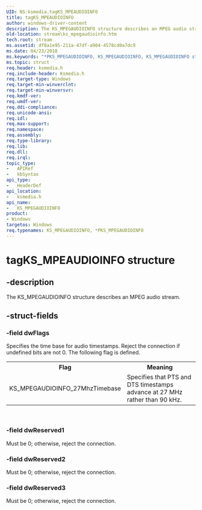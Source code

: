 ```yaml
---
UID: NS:ksmedia.tagKS_MPEAUDIOINFO
title: tagKS_MPEAUDIOINFO
author: windows-driver-content
description: The KS_MPEGAUDIOINFO structure describes an MPEG audio stream.
old-location: stream\ks_mpegaudioinfo.htm
tech.root: stream
ms.assetid: df8a1e95-211a-47df-a904-4578cd0a7dc9
ms.date: 04/23/2018
ms.keywords: "*PKS_MPEGAUDIOINFO, KS_MPEGAUDIOINFO, KS_MPEGAUDIOINFO structure [Streaming Media Devices], PKS_MPEGAUDIOINFO, PKS_MPEGAUDIOINFO structure pointer [Streaming Media Devices], ksmedia/KS_MPEGAUDIOINFO, ksmedia/PKS_MPEGAUDIOINFO, stream.ks_mpegaudioinfo, tagKS_MPEAUDIOINFO, vidcapstruct_613d53ce-69cd-46da-9bd8-0ac41ca12129.xml"
ms.topic: struct
req.header: ksmedia.h
req.include-header: Ksmedia.h
req.target-type: Windows
req.target-min-winverclnt: 
req.target-min-winversvr: 
req.kmdf-ver: 
req.umdf-ver: 
req.ddi-compliance: 
req.unicode-ansi: 
req.idl: 
req.max-support: 
req.namespace: 
req.assembly: 
req.type-library: 
req.lib: 
req.dll: 
req.irql: 
topic_type:
-	APIRef
-	kbSyntax
api_type:
-	HeaderDef
api_location:
-	ksmedia.h
api_name:
-	KS_MPEGAUDIOINFO
product:
- Windows
targetos: Windows
req.typenames: KS_MPEGAUDIOINFO, *PKS_MPEGAUDIOINFO
---
```


# tagKS_MPEAUDIOINFO structure


## -description


The KS_MPEGAUDIOINFO structure describes an MPEG audio stream.


## -struct-fields




### -field dwFlags

Specifies the time base for audio timestamps. Reject the connection if undefined bits are not 0. The following flag is defined.

<table>
<tr>
<th>Flag</th>
<th>Meaning</th>
</tr>
<tr>
<td>
KS_MPEGAUDIOINFO_27MhzTimebase

</td>
<td>
Specifies that PTS and DTS timestamps advance at 27 MHz rather than 90 kHz.

</td>
</tr>
</table>
 


### -field dwReserved1

Must be 0; otherwise, reject the connection.


### -field dwReserved2

Must be 0; otherwise, reject the connection.


### -field dwReserved3

Must be 0; otherwise, reject the connection.


